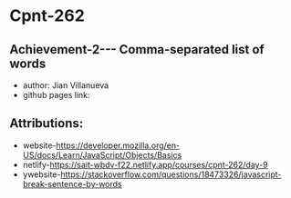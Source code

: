# Cpnt-262
## Achievement-2--- Comma-separated list of words

- author: Jian Villanueva
- github pages link:

## Attributions:
- website-https://developer.mozilla.org/en-US/docs/Learn/JavaScript/Objects/Basics
- netlify-https://sait-wbdv-f22.netlify.app/courses/cpnt-262/day-9
- ywebsite-https://stackoverflow.com/questions/18473326/javascript-break-sentence-by-words
